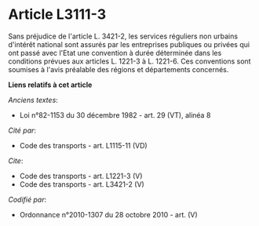 # Article L3111-3

Sans préjudice de l'article L. 3421-2, les services réguliers non urbains d'intérêt national sont assurés par les entreprises
publiques ou privées qui ont passé avec l'Etat une convention à durée déterminée dans les conditions prévues aux articles L.
1221-3 à L. 1221-6. Ces conventions sont soumises à l'avis préalable des régions et départements concernés.

**Liens relatifs à cet article**

_Anciens textes_:

  - Loi n°82-1153 du 30 décembre 1982 - art. 29 (VT), alinéa 8

_Cité par_:

  - Code des transports - art. L1115-11 (VD)

_Cite_:

  - Code des transports - art. L1221-3 (V)
  - Code des transports - art. L3421-2 (V)

_Codifié par_:

  - Ordonnance n°2010-1307 du 28 octobre 2010 - art. (V)
